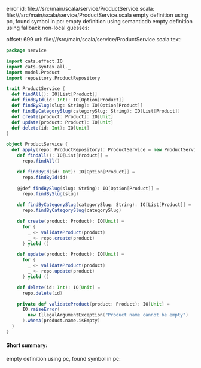 error id: file://<WORKSPACE>/src/main/scala/service/ProductService.scala:
file://<WORKSPACE>/src/main/scala/service/ProductService.scala
empty definition using pc, found symbol in pc: 
empty definition using semanticdb
empty definition using fallback
non-local guesses:

offset: 699
uri: file://<WORKSPACE>/src/main/scala/service/ProductService.scala
text:
```scala
package service

import cats.effect.IO
import cats.syntax.all._
import model.Product
import repository.ProductRepository

trait ProductService {
  def findAll(): IO[List[Product]]
  def findById(id: Int): IO[Option[Product]]
  def findBySlug(slug: String): IO[Option[Product]]
  def findByCategorySlug(categorySlug: String): IO[List[Product]]
  def create(product: Product): IO[Unit]
  def update(product: Product): IO[Unit]
  def delete(id: Int): IO[Unit]
}

object ProductService {
  def apply(repo: ProductRepository): ProductService = new ProductService {
    def findAll(): IO[List[Product]] =
      repo.findAll()

    def findById(id: Int): IO[Option[Product]] =
      repo.findById(id)

    @@def findBySlug(slug: String): IO[Option[Product]] =
      repo.findBySlug(slug)

    def findByCategorySlug(categorySlug: String): IO[List[Product]] =
      repo.findByCategorySlug(categorySlug)

    def create(product: Product): IO[Unit] =
      for {
        _ <- validateProduct(product)
        _ <- repo.create(product)
      } yield ()

    def update(product: Product): IO[Unit] =
      for {
        _ <- validateProduct(product)
        _ <- repo.update(product)
      } yield ()

    def delete(id: Int): IO[Unit] =
      repo.delete(id)

    private def validateProduct(product: Product): IO[Unit] =
      IO.raiseError(
        new IllegalArgumentException("Product name cannot be empty")
      ).whenA(product.name.isEmpty)
  }
}

```


#### Short summary: 

empty definition using pc, found symbol in pc: 